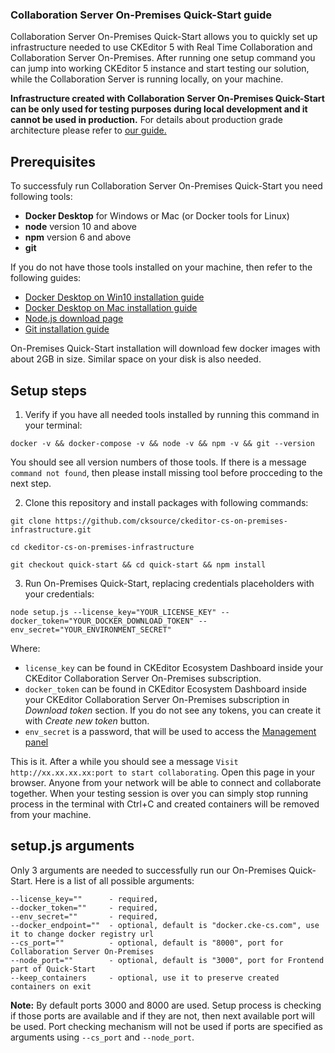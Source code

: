 ### Collaboration Server On-Premises Quick-Start guide

Collaboration Server On-Premises Quick-Start allows you to quickly set up infrastructure needed to use CKEditor 5 with Real Time Collaboration and Collaboration Server On-Premises. After running one setup command you can jump into working CKEditor 5 instance and start testing our solution, while the Collaboration Server is running locally, on your machine.

**Infrastructure created with Collaboration Server On-Premises Quick-Start can be only used for testing purposes during local development and it cannot be used in production.** For details about production grade architecture please refer to [our guide.](https://ckeditor.com/docs/cs/latest/onpremises/cs-onpremises/architecture.html)


## Prerequisites

To successfuly run Collaboration Server On-Premises Quick-Start you need following tools:
- **Docker Desktop** for Windows or Mac (or Docker tools for Linux)
- **node** version 10 and above
- **npm** version 6 and above
- **git**

If you do not have those tools installed on your machine, then refer to the following guides:
- [Docker Desktop on Win10 installation guide](https://docs.docker.com/docker-for-windows/install/)
- [Docker Desktop on Mac installation guide](https://docs.docker.com/docker-for-mac/install/)
- [Node.js download page](https://nodejs.org/en/)
- [Git installation guide](https://git-scm.com/book/en/v2/Getting-Started-Installing-Git)


On-Premises Quick-Start installation will download few docker images with about 2GB in size. Similar space on your disk is also needed.


## Setup steps

1. Verify if you have all needed tools installed by running this command in your terminal:
```
docker -v && docker-compose -v && node -v && npm -v && git --version
```
You should see all version numbers of those tools. If there is a message `command not found`, then please install missing tool before procceding to the next step.

2. Clone this repository and install packages with following commands:
```
git clone https://github.com/cksource/ckeditor-cs-on-premises-infrastructure.git

cd ckeditor-cs-on-premises-infrastructure

git checkout quick-start && cd quick-start && npm install
```

3. Run On-Premises Quick-Start, replacing credentials placeholders with your credentials:
```
node setup.js --license_key="YOUR_LICENSE_KEY" --docker_token="YOUR_DOCKER_DOWNLOAD_TOKEN" --env_secret="YOUR_ENVIRONMENT_SECRET"
```
Where:
- `license_key` can be found in CKEditor Ecosystem Dashboard inside your CKEditor Collaboration Server On-Premises subscription.
- `docker_token` can be found in CKEditor Ecosystem Dashboard inside your CKEditor Collaboration Server On-Premises subscription in *Download token* section. If you do not see any tokens, you can create it with *Create new token* button.
- `env_secret` is a password, that will be used to access the [Management panel](https://ckeditor.com/docs/cs/latest/onpremises/cs-onpremises/management.html)


This is it. After a while you should see a message `Visit http://xx.xx.xx.xx:port to start collaborating`. Open this page in your browser. Anyone from your network will be able to connect and collaborate together.
When your testing session is over you can simply stop running process in the terminal with Ctrl+C and created containers will be removed from your machine.


## setup.js arguments

Only 3 arguments are needed to successfully run our On-Premises Quick-Start. Here is a list of all possible arguments:
```
--license_key=""      - required,
--docker_token=""     - required,
--env_secret=""       - required,
--docker_endpoint=""  - optional, default is "docker.cke-cs.com", use it to change docker registry url
--cs_port=""          - optional, default is "8000", port for Collaboration Server On-Premises
--node_port=""        - optional, default is "3000", port for Frontend part of Quick-Start
--keep_containers     - optional, use it to preserve created containers on exit
```

**Note:** By default ports 3000 and 8000 are used. Setup process is checking if those ports are available and if they are not, then next available port will be used. Port checking mechanism will not be used if ports are specified as arguments using `--cs_port` and `--node_port`.
